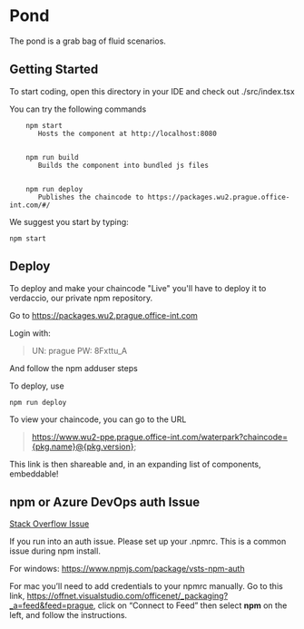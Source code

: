 # Pond

The pond is a grab bag of fluid scenarios.

## Getting Started

To start coding, open this directory in your IDE and check out ./src/index.tsx

You can try the following commands

```node
    npm start
       Hosts the component at http://localhost:8080


    npm run build
       Builds the component into bundled js files


    npm run deploy
       Publishes the chaincode to https://packages.wu2.prague.office-int.com/#/
```

We suggest you start by typing:

```node
npm start
```

## Deploy

To deploy and make your chaincode "Live" you'll have to deploy it to verdaccio, our private npm repository.

Go to https://packages.wu2.prague.office-int.com

Login with:

> UN: prague
> PW: 8Fxttu_A

And follow the npm adduser steps

To deploy, use

```node
npm run deploy
```

To view your chaincode, you can go to the URL

> https://www.wu2-ppe.prague.office-int.com/waterpark?chaincode={pkg.name}@{pkg.version};

This link is then shareable and, in an expanding list of components, embeddable!

## npm or Azure DevOps auth Issue

[Stack Overflow Issue](https://stackoverflow.microsoft.com/questions/137930/npm-install-fails-with-auth-issues/137931#137931)

If you run into an auth issue. Please set up your .npmrc. This is a common issue during npm install.

For windows: https://www.npmjs.com/package/vsts-npm-auth

For mac you’ll need to add credentials to your npmrc manually. Go to this link, https://offnet.visualstudio.com/officenet/_packaging?_a=feed&feed=prague, click on “Connect to Feed” then select **npm** on the left, and follow the instructions.
